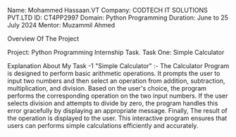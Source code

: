 Name: Mohammed Hassaan.VT
                                                                    Company: CODTECH IT SOLUTIONS PVT.LTD
ID: CT4PP2997
Domain: Python Programming
Duration: June to 25 July 2024
Mentor: Muzammil Ahmed

Overview Of The Project

Project: Python Programming Internship Task.
Task One: Simple Calculator 

Explanation About My Task -1  "Simple Calculator" :-
The Calculator Program is designed to perform basic arithmetic operations. It prompts the user to input two numbers and then select an operation from addition, subtraction, multiplication, and division. 
Based on the user's choice, the program performs the corresponding operation on the two input numbers.
If the user selects division and attempts to divide by zero, the program handles this error gracefully by displaying an appropriate message. Finally, The result of the operation is displayed to the user. This interactive program ensures that users can performs simple calculations efficiently and accurately.

